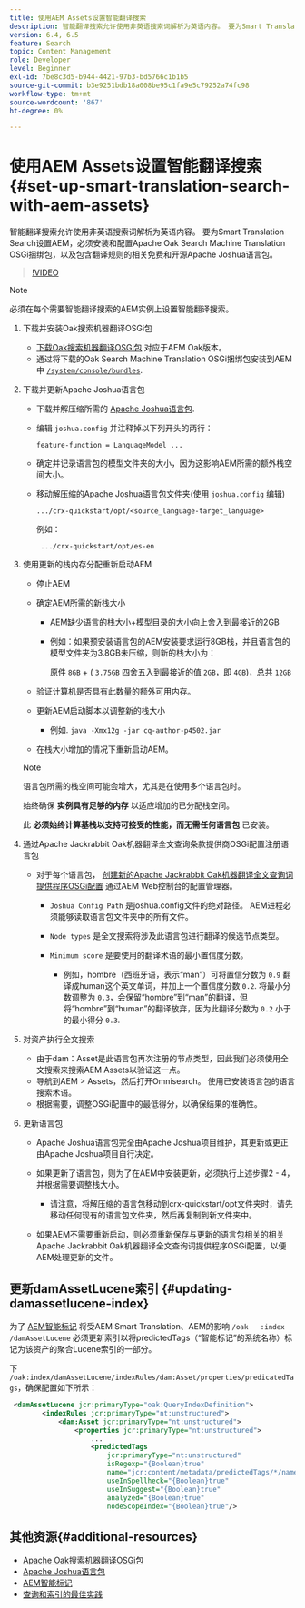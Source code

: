 ```yaml
---
title: 使用AEM Assets设置智能翻译搜索
description: 智能翻译搜索允许使用非英语搜索词解析为英语内容。 要为Smart Translation Search设置AEM，必须安装和配置Apache Oak Search Machine Translation OSGi捆绑包，以及包含翻译规则的相关免费和开源Apache Joshua语言包。
version: 6.4, 6.5
feature: Search
topic: Content Management
role: Developer
level: Beginner
exl-id: 7be8c3d5-b944-4421-97b3-bd5766c1b1b5
source-git-commit: b3e9251bdb18a008be95c1fa9e5c79252a74fc98
workflow-type: tm+mt
source-wordcount: '867'
ht-degree: 0%

---
```


# 使用AEM Assets设置智能翻译搜索{#set-up-smart-translation-search-with-aem-assets}

智能翻译搜索允许使用非英语搜索词解析为英语内容。 要为Smart Translation Search设置AEM，必须安装和配置Apache Oak Search Machine Translation OSGi捆绑包，以及包含翻译规则的相关免费和开源Apache Joshua语言包。

>[!VIDEO](https://video.tv.adobe.com/v/21291?quality=12&learn=on)

>[!NOTE]
>
>必须在每个需要智能翻译搜索的AEM实例上设置智能翻译搜索。

1. 下载并安装Oak搜索机器翻译OSGi包
   * [下载Oak搜索机器翻译OSGi包](https://search.maven.org/#search%7Cgav%7C1%7Cg%3A%22org.apache.jackrabbit%22%20AND%20a%3A%22oak-search-mt%22) 对应于AEM Oak版本。
   * 通过将下载的Oak Search Machine Translation OSGi捆绑包安装到AEM中 [ `/system/console/bundles`](http://localhost:4502/system/console/bundles).

2. 下载并更新Apache Joshua语言包
   * 下载并解压缩所需的 [Apache Joshua语言包](https://cwiki.apache.org/confluence/display/JOSHUA/Language+Packs).
   * 编辑 `joshua.config` 并注释掉以下列开头的两行：

      ```
      feature-function = LanguageModel ...
      ```

   * 确定并记录语言包的模型文件夹的大小，因为这影响AEM所需的额外栈空间大小。
   * 移动解压缩的Apache Joshua语言包文件夹(使用 `joshua.config` 编辑)

      ```
      .../crx-quickstart/opt/<source_language-target_language>
      ```

      例如：

      ```
       .../crx-quickstart/opt/es-en
      ```

3. 使用更新的栈内存分配重新启动AEM
   * 停止AEM
   * 确定AEM所需的新栈大小

      * AEM缺少语言的栈大小+模型目录的大小向上舍入到最接近的2GB
      * 例如：如果预安装语言包的AEM安装要求运行8GB栈，并且语言包的模型文件夹为3.8GB未压缩，则新的栈大小为：

         原件 `8GB` + ( `3.75GB` 四舍五入到最接近的值 `2GB`，即 `4GB`)，总共 `12GB`
   * 验证计算机是否具有此数量的额外可用内存。
   * 更新AEM启动脚本以调整新的栈大小

      * 例如. `java -Xmx12g -jar cq-author-p4502.jar`
   * 在栈大小增加的情况下重新启动AEM。

   >[!NOTE]
   >
   >语言包所需的栈空间可能会增大，尤其是在使用多个语言包时。
   >
   >
   >始终确保 **实例具有足够的内存** 以适应增加的已分配栈空间。
   >
   >
   >此 **必须始终计算基栈以支持可接受的性能，而无需任何语言包** 已安装。

4. 通过Apache Jackrabbit Oak机器翻译全文查询条款提供商OSGi配置注册语言包

   * 对于每个语言包， [创建新的Apache Jackrabbit Oak机器翻译全文查询词提供程序OSGi配置](http://localhost:4502/system/console/configMgr/org.apache.jackrabbit.oak.plugins.index.mt.MTFulltextQueryTermsProviderFactory) 通过AEM Web控制台的配置管理器。

      * `Joshua Config Path` 是joshua.config文件的绝对路径。 AEM进程必须能够读取语言包文件夹中的所有文件。
      * `Node types` 是全文搜索将涉及此语言包进行翻译的候选节点类型。
      * `Minimum score` 是要使用的翻译术语的最小置信度分数。

         * 例如，hombre（西班牙语，表示“man”）可将置信分数为 `0.9` 翻译成human这个英文单词，并加上一个置信度分数 `0.2`. 将最小分数调整为 `0.3`，会保留“hombre”到“man”的翻译，但将“hombre”到“human”的翻译放弃，因为此翻译分数为 `0.2` 小于的最小得分 `0.3`.

5. 对资产执行全文搜索
   * 由于dam：Asset是此语言包再次注册的节点类型，因此我们必须使用全文搜索来搜索AEM Assets以验证这一点。
   * 导航到AEM > Assets，然后打开Omnisearch。 使用已安装语言包的语言搜索术语。
   * 根据需要，调整OSGi配置中的最低得分，以确保结果的准确性。

6. 更新语言包
   * Apache Joshua语言包完全由Apache Joshua项目维护，其更新或更正由Apache Joshua项目自行决定。
   * 如果更新了语言包，则为了在AEM中安装更新，必须执行上述步骤2 - 4，并根据需要调整栈大小。

      * 请注意，将解压缩的语言包移动到crx-quickstart/opt文件夹时，请先移动任何现有的语言包文件夹，然后再复制到新文件夹中。
   * 如果AEM不需要重新启动，则必须重新保存与更新的语言包相关的相关Apache Jackrabbit Oak机器翻译全文查询词提供程序OSGi配置，以便AEM处理更新的文件。


## 更新damAssetLucene索引 {#updating-damassetlucene-index}

为了 [AEM智能标记](https://helpx.adobe.com/experience-manager/6-3/assets/using/touch-ui-smart-tags.html) 将受AEM Smart Translation、AEM的影响 `/oak   :index  /damAssetLucene` 必须更新索引以将predictedTags（“智能标记”的系统名称）标记为该资产的聚合Lucene索引的一部分。

下 `/oak:index/damAssetLucene/indexRules/dam:Asset/properties/predicatedTags`，确保配置如下所示：

```xml
 <damAssetLucene jcr:primaryType="oak:QueryIndexDefinition">
        <indexRules jcr:primaryType="nt:unstructured">
            <dam:Asset jcr:primaryType="nt:unstructured">
                <properties jcr:primaryType="nt:unstructured">
                    ...
                    <predictedTags
                        jcr:primaryType="nt:unstructured"
                        isRegexp="{Boolean}true"
                        name="jcr:content/metadata/predictedTags/*/name"
                        useInSpellheck="{Boolean}true"
                        useInSuggest="{Boolean}true"
                        analyzed="{Boolean}true"
                        nodeScopeIndex="{Boolean}true"/>
```

## 其他资源{#additional-resources}

* [Apache Oak搜索机器翻译OSGi包](https://search.maven.org/#search%7Cgav%7C1%7Cg%3A%22org.apache.jackrabbit%22%20AND%20a%3A%22oak-search-mt%22)
* [Apache Joshua语言包](https://cwiki.apache.org/confluence/display/JOSHUA/Language+Packs)
* [AEM智能标记](https://helpx.adobe.com/experience-manager/6-3/assets/using/touch-ui-smart-tags.html)
* [查询和索引的最佳实践](https://helpx.adobe.com/experience-manager/6-5/sites/deploying/using/best-practices-for-queries-and-indexing.html)

